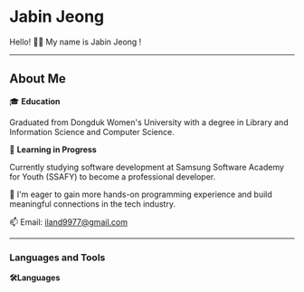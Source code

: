 # Jabin Jeong

Hello!  🐶👋
My name is Jabin Jeong !

---

## About Me

🎓 **Education**

Graduated from Dongduk Women's University with a degree in Library and Information Science and Computer Science.

📘 **Learning in Progress**

Currently studying software development at Samsung Software Academy for Youth (SSAFY) to become a professional developer.

🌟 I'm eager to gain more hands-on programming experience and build meaningful connections in the tech industry.

📫 Email: iland9977@gmail.com

---

### Languages and Tools

 **🛠️Languages**
